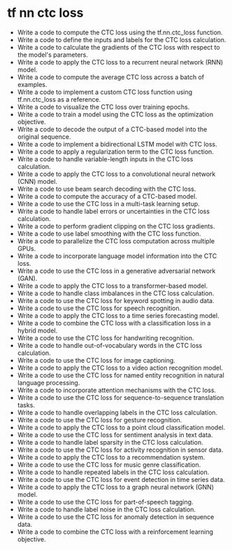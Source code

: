 # tf nn ctc loss

- Write a code to compute the CTC loss using the tf.nn.ctc_loss function.
- Write a code to define the inputs and labels for the CTC loss calculation.
- Write a code to calculate the gradients of the CTC loss with respect to the model's parameters.
- Write a code to apply the CTC loss to a recurrent neural network (RNN) model.
- Write a code to compute the average CTC loss across a batch of examples.
- Write a code to implement a custom CTC loss function using tf.nn.ctc_loss as a reference.
- Write a code to visualize the CTC loss over training epochs.
- Write a code to train a model using the CTC loss as the optimization objective.
- Write a code to decode the output of a CTC-based model into the original sequence.
- Write a code to implement a bidirectional LSTM model with CTC loss.
- Write a code to apply a regularization term to the CTC loss function.
- Write a code to handle variable-length inputs in the CTC loss calculation.
- Write a code to apply the CTC loss to a convolutional neural network (CNN) model.
- Write a code to use beam search decoding with the CTC loss.
- Write a code to compute the accuracy of a CTC-based model.
- Write a code to use the CTC loss in a multi-task learning setup.
- Write a code to handle label errors or uncertainties in the CTC loss calculation.
- Write a code to perform gradient clipping on the CTC loss gradients.
- Write a code to use label smoothing with the CTC loss function.
- Write a code to parallelize the CTC loss computation across multiple GPUs.
- Write a code to incorporate language model information into the CTC loss.
- Write a code to use the CTC loss in a generative adversarial network (GAN).
- Write a code to apply the CTC loss to a transformer-based model.
- Write a code to handle class imbalances in the CTC loss calculation.
- Write a code to use the CTC loss for keyword spotting in audio data.
- Write a code to use the CTC loss for speech recognition.
- Write a code to apply the CTC loss to a time series forecasting model.
- Write a code to combine the CTC loss with a classification loss in a hybrid model.
- Write a code to use the CTC loss for handwriting recognition.
- Write a code to handle out-of-vocabulary words in the CTC loss calculation.
- Write a code to use the CTC loss for image captioning.
- Write a code to apply the CTC loss to a video action recognition model.
- Write a code to use the CTC loss for named entity recognition in natural language processing.
- Write a code to incorporate attention mechanisms with the CTC loss.
- Write a code to use the CTC loss for sequence-to-sequence translation tasks.
- Write a code to handle overlapping labels in the CTC loss calculation.
- Write a code to use the CTC loss for gesture recognition.
- Write a code to apply the CTC loss to a point cloud classification model.
- Write a code to use the CTC loss for sentiment analysis in text data.
- Write a code to handle label sparsity in the CTC loss calculation.
- Write a code to use the CTC loss for activity recognition in sensor data.
- Write a code to apply the CTC loss to a recommendation system.
- Write a code to use the CTC loss for music genre classification.
- Write a code to handle repeated labels in the CTC loss calculation.
- Write a code to use the CTC loss for event detection in time series data.
- Write a code to apply the CTC loss to a graph neural network (GNN) model.
- Write a code to use the CTC loss for part-of-speech tagging.
- Write a code to handle label noise in the CTC loss calculation.
- Write a code to use the CTC loss for anomaly detection in sequence data.
- Write a code to combine the CTC loss with a reinforcement learning objective.